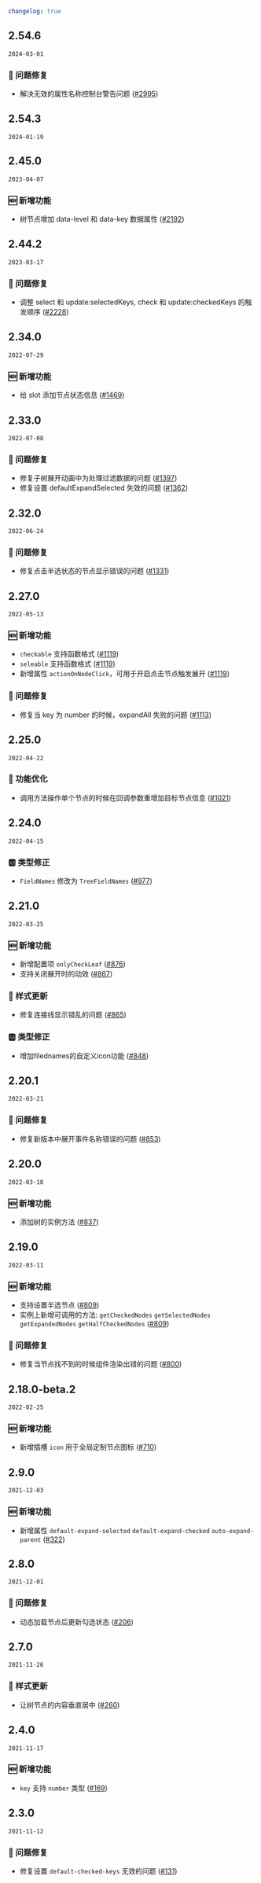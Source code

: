 ```yaml
changelog: true
```

## 2.54.6

`2024-03-01`

### 🐛 问题修复

- 解决无效的属性名称控制台警告问题 ([#2995](https://github.com/arco-design/arco-design-vue/pull/2995))


## 2.54.3

`2024-01-19`


## 2.45.0

`2023-04-07`

### 🆕 新增功能

- 树节点增加 data-level 和 data-key 数据属性 ([#2192](https://github.com/arco-design/arco-design-vue/pull/2192))


## 2.44.2

`2023-03-17`

### 🐛 问题修复

- 调整 select 和 update:selectedKeys, check 和 update:checkedKeys 的触发顺序 ([#2228](https://github.com/arco-design/arco-design-vue/pull/2228))


## 2.34.0

`2022-07-29`

### 🆕 新增功能

- 给 slot 添加节点状态信息 ([#1469](https://github.com/arco-design/arco-design-vue/pull/1469))


## 2.33.0

`2022-07-08`

### 🐛 问题修复

- 修复子树展开动画中为处理过滤数据的问题 ([#1397](https://github.com/arco-design/arco-design-vue/pull/1397))
- 修复设置 defaultExpandSelected 失效的问题 ([#1362](https://github.com/arco-design/arco-design-vue/pull/1362))


## 2.32.0

`2022-06-24`

### 🐛 问题修复

- 修复点击半选状态的节点显示错误的问题 ([#1331](https://github.com/arco-design/arco-design-vue/pull/1331))


## 2.27.0

`2022-05-13`

### 🆕 新增功能

- `checkable` 支持函数格式 ([#1119](https://github.com/arco-design/arco-design-vue/pull/1119))
- `seleable` 支持函数格式 ([#1119](https://github.com/arco-design/arco-design-vue/pull/1119))
- 新增属性 `actionOnNodeClick`，可用于开启点击节点触发展开 ([#1119](https://github.com/arco-design/arco-design-vue/pull/1119))

### 🐛 问题修复

- 修复当 key 为 number 的时候，expandAll 失败的问题 ([#1113](https://github.com/arco-design/arco-design-vue/pull/1113))


## 2.25.0

`2022-04-22`

### 💎 功能优化

- 调用方法操作单个节点的时候在回调参数重增加目标节点信息 ([#1021](https://github.com/arco-design/arco-design-vue/pull/1021))


## 2.24.0

`2022-04-15`

### 🆎 类型修正

- `FieldNames` 修改为 `TreeFieldNames` ([#977](https://github.com/arco-design/arco-design-vue/pull/977))


## 2.21.0

`2022-03-25`

### 🆕 新增功能

- 新增配置项 `onlyCheckLeaf` ([#876](https://github.com/arco-design/arco-design-vue/pull/876))
- 支持关闭展开时的动效 ([#867](https://github.com/arco-design/arco-design-vue/pull/867))

### 💅 样式更新

- 修复连接线显示错乱的问题 ([#865](https://github.com/arco-design/arco-design-vue/pull/865))

### 🆎 类型修正

- 增加filednames的自定义icon功能 ([#848](https://github.com/arco-design/arco-design-vue/pull/848))


## 2.20.1

`2022-03-21`

### 🐛 问题修复

- 修复新版本中展开事件名称错误的问题 ([#853](https://github.com/arco-design/arco-design-vue/pull/853))


## 2.20.0

`2022-03-18`

### 🆕 新增功能

- 添加树的实例方法 ([#837](https://github.com/arco-design/arco-design-vue/pull/837))


## 2.19.0

`2022-03-11`

### 🆕 新增功能

- 支持设置半选节点 ([#809](https://github.com/arco-design/arco-design-vue/pull/809))
- 实例上新增可调用的方法:  `getCheckedNodes` `getSelectedNodes` `getExpandedNodes` `getHalfCheckedNodes` ([#809](https://github.com/arco-design/arco-design-vue/pull/809))

### 🐛 问题修复

- 修复当节点找不到的时候组件渲染出错的问题 ([#800](https://github.com/arco-design/arco-design-vue/pull/800))


## 2.18.0-beta.2

`2022-02-25`

### 🆕 新增功能

- 新增插槽 `icon` 用于全局定制节点图标 ([#710](https://github.com/arco-design/arco-design-vue/pull/710))


## 2.9.0

`2021-12-03`

### 🆕 新增功能

- 新增属性 `default-expand-selected` `default-expand-checked` `auto-expand-parent` ([#322](https://github.com/arco-design/arco-design-vue/pull/322))


## 2.8.0

`2021-12-01`

### 🐛 问题修复

- 动态加载节点后更新勾选状态 ([#206](https://github.com/arco-design/arco-design-vue/pull/206))


## 2.7.0

`2021-11-26`

### 💅 样式更新

- 让树节点的内容垂直居中 ([#260](https://github.com/arco-design/arco-design-vue/pull/260))


## 2.4.0

`2021-11-17`

### 🆕 新增功能

- `key` 支持 `number`  类型 ([#169](https://github.com/arco-design/arco-design-vue/pull/169))


## 2.3.0

`2021-11-12`

### 🐛 问题修复

- 修复设置  `default-checked-keys` 无效的问题 ([#131](https://github.com/arco-design/arco-design-vue/pull/131))

